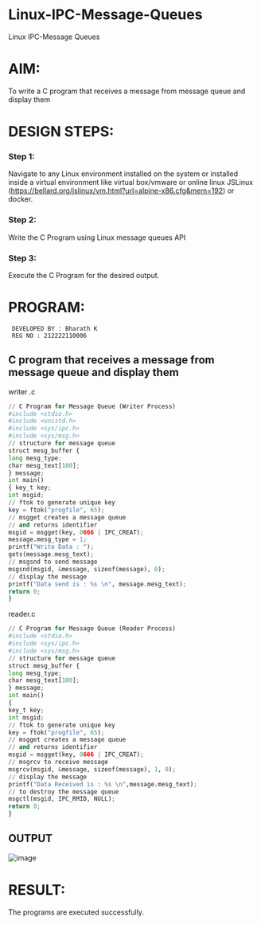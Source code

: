 # Linux-IPC-Message-Queues
Linux IPC-Message Queues

# AIM:
To write a C program that receives a message from message queue and display them

# DESIGN STEPS:

### Step 1:

Navigate to any Linux environment installed on the system or installed inside a virtual environment like virtual box/vmware or online linux JSLinux (https://bellard.org/jslinux/vm.html?url=alpine-x86.cfg&mem=192) or docker.

### Step 2:

Write the C Program using Linux message queues API 

### Step 3:

Execute the C Program for the desired output. 

# PROGRAM:
```
 DEVELOPED BY : Bharath K
 REG NO : 212222110006
```
## C program that receives a message from message queue and display them
writer .c

```python
// C Program for Message Queue (Writer Process) 
#include <stdio.h>
#include <unistd.h>
#include <sys/ipc.h>
#include <sys/msg.h>
// structure for message queue
struct mesg_buffer {
long mesg_type;
char mesg_text[100];
} message;
int main()
{ key_t key;
int msgid;
// ftok to generate unique key
key = ftok("progfile", 65);
// msgget creates a message queue
// and returns identifier
msgid = msgget(key, 0666 | IPC_CREAT);
message.mesg_type = 1;
printf("Write Data : ");
gets(message.mesg_text);
// msgsnd to send message
msgsnd(msgid, &message, sizeof(message), 0);
// display the message
printf("Data send is : %s \n", message.mesg_text);
return 0;
}
```

reader.c

```python
// C Program for Message Queue (Reader Process)
#include <stdio.h>
#include <sys/ipc.h>
#include <sys/msg.h>
// structure for message queue
struct mesg_buffer {
long mesg_type;
char mesg_text[100];
} message;
int main()
{
key_t key;
int msgid;
// ftok to generate unique key
key = ftok("progfile", 65);
// msgget creates a message queue
// and returns identifier
msgid = msgget(key, 0666 | IPC_CREAT);
// msgrcv to receive message
msgrcv(msgid, &message, sizeof(message), 1, 0);
// display the message
printf("Data Received is : %s \n",message.mesg_text);
// to destroy the message queue
msgctl(msgid, IPC_RMID, NULL);
return 0;
}
```




## OUTPUT


![image](https://github.com/BharathCSEIOT/Linux-IPC-Message-Queues/assets/122793480/15d3fd2e-826a-4cc7-bf39-45b67568f706)


# RESULT:
The programs are executed successfully.
